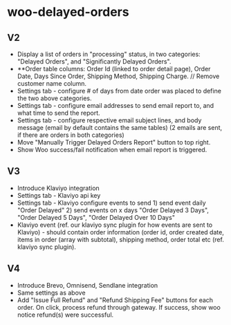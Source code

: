 # woo-delayed-orders
## V2
* Display a list of orders in "processing" status, in two categories: "Delayed Orders", and "Significantly Delayed Orders".
* **Order table columns: Order Id (linked to order detail page), Order Date, Days Since Order, Shipping Method, Shipping Charge. // Remove customer name column.
* Settings tab - configure # of days from date order was placed to define the two above categories.
* Settings tab - configure email addresses to send email report to, and what time to send the report.
* Settings tab - configure respective email subject lines, and body message (email by default contains the same tables) (2 emails are sent, if there are orders in both categories)
* Move "Manually Trigger Delayed Orders Report" button to top right.
* Show Woo success/fail notification when email report is triggered. 

## V3
* Introduce Klaviyo integration
* Settings tab - Klaviyo api key
* Settings tab - Klaviyo configure events to send 1) send event daily "Order Delayed" 2) send events on x days "Order Delayed 3 Days", "Order Delayed 5 Days", "Order Delayed Over 10 Days"
* Klaviyo event (ref. our klaviyo sync plugin for how events are sent to Klaviyo) - should contain order information (order id, order created date, items in order (array with subtotal), shipping method, order total etc (ref. klaviyo sync plugin).

## V4
* Introduce Brevo, Omnisend, Sendlane integration
* Same settings as above
* Add "Issue Full Refund" and "Refund Shipping Fee" buttons for each order. On click, process refund through gateway. If success, show woo notice refund(s) were successful. 
